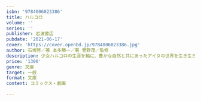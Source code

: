 ```yaml
---
isbn: '9784006023386'
title: ハルコロ
volume: ''
series: ''
publisher: 岩波書店
pubdate: '2021-06-17'
cover: 'https://cover.openbd.jp/9784006023386.jpg'
author: 石坂啓／著 本多勝一／著 萱野茂／監修
description: 少女ハルコロの生涯を軸に、豊かな自然と共にあったアイヌの世界を生き生きと描く物語。(解説=中川裕)
price: '1300'
genre: 文庫
target: 一般
format: 文庫
content: コミックス・劇画

---
```

